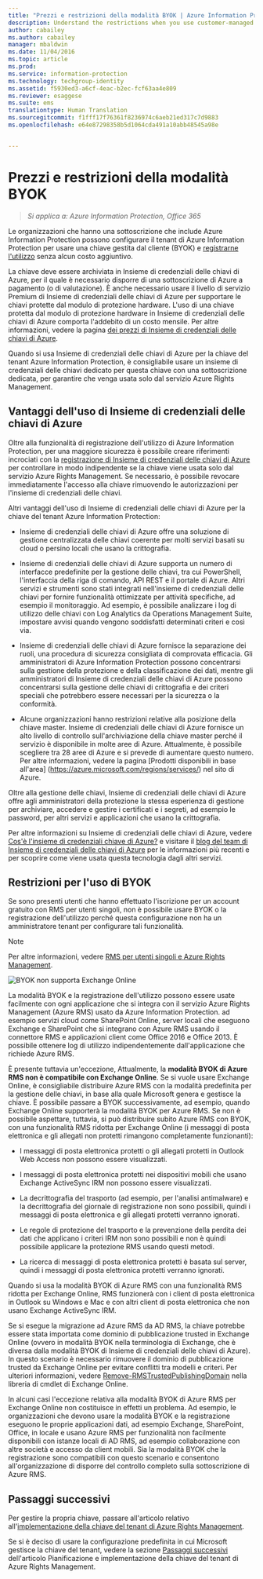 ```yaml
---
title: "Prezzi e restrizioni della modalità BYOK | Azure Information Protection"
description: Understand the restrictions when you use customer-managed keys (known as "bring your own key", or BYOK) with Azure RMS.
author: cabailey
ms.author: cabailey
manager: mbaldwin
ms.date: 11/04/2016
ms.topic: article
ms.prod: 
ms.service: information-protection
ms.technology: techgroup-identity
ms.assetid: f5930ed3-a6cf-4eac-b2ec-fcf63aa4e809
ms.reviewer: esaggese
ms.suite: ems
translationtype: Human Translation
ms.sourcegitcommit: f1fff17f76361f8236974c6aeb21ed317c7d9883
ms.openlocfilehash: e64e87298358b5d1064cda491a10abb48545a98e


---
```


# <a name="byok-pricing-and-restrictions"></a>Prezzi e restrizioni della modalità BYOK

>*Si applica a: Azure Information Protection, Office 365*


Le organizzazioni che hanno una sottoscrizione che include Azure Information Protection possono configurare il tenant di Azure Information Protection per usare una chiave gestita dal cliente (BYOK) e [registrarne l'utilizzo](../deploy-use/log-analyze-usage.md) senza alcun costo aggiuntivo. 

La chiave deve essere archiviata in Insieme di credenziali delle chiavi di Azure, per il quale è necessario disporre di una sottoscrizione di Azure a pagamento (o di valutazione). È anche necessario usare il livello di servizio Premium di Insieme di credenziali delle chiavi di Azure per supportare le chiavi protette dal modulo di protezione hardware. L'uso di una chiave protetta dal modulo di protezione hardware in Insieme di credenziali delle chiavi di Azure comporta l'addebito di un costo mensile. Per altre informazioni, vedere la pagina [dei prezzi di Insieme di credenziali delle chiavi di Azure](https://azure.microsoft.com/en-us/pricing/details/key-vault/).

Quando si usa Insieme di credenziali delle chiavi di Azure per la chiave del tenant Azure Information Protection, è consigliabile usare un insieme di credenziali delle chiavi dedicato per questa chiave con una sottoscrizione dedicata, per garantire che venga usata solo dal servizio Azure Rights Management. 

## <a name="benefits-of-using-azure-key-vault"></a>Vantaggi dell'uso di Insieme di credenziali delle chiavi di Azure

Oltre alla funzionalità di registrazione dell'utilizzo di Azure Information Protection, per una maggiore sicurezza è possibile creare riferimenti incrociati con la [registrazione di Insieme di credenziali delle chiavi di Azure](https://azure.microsoft.com/documentation/articles/key-vault-logging/) per controllare in modo indipendente se la chiave viene usata solo dal servizio Azure Rights Management. Se necessario, è possibile revocare immediatamente l'accesso alla chiave rimuovendo le autorizzazioni per l'insieme di credenziali delle chiavi.

Altri vantaggi dell'uso di Insieme di credenziali delle chiavi di Azure per la chiave del tenant Azure Information Protection:

- Insieme di credenziali delle chiavi di Azure offre una soluzione di gestione centralizzata delle chiavi coerente per molti servizi basati su cloud o persino locali che usano la crittografia.

- Insieme di credenziali delle chiavi di Azure supporta un numero di interfacce predefinite per la gestione delle chiavi, tra cui PowerShell, l'interfaccia della riga di comando, API REST e il portale di Azure. Altri servizi e strumenti sono stati integrati nell'insieme di credenziali delle chiavi per fornire funzionalità ottimizzate per attività specifiche, ad esempio il monitoraggio. Ad esempio, è possibile analizzare i log di utilizzo delle chiavi con Log Analytics da Operations Management Suite, impostare avvisi quando vengono soddisfatti determinati criteri e così via.

- Insieme di credenziali delle chiavi di Azure fornisce la separazione dei ruoli, una procedura di sicurezza consigliata di comprovata efficacia. Gli amministratori di Azure Information Protection possono concentrarsi sulla gestione della protezione e della classificazione dei dati, mentre gli amministratori di Insieme di credenziali delle chiavi di Azure possono concentrarsi sulla gestione delle chiavi di crittografia e dei criteri speciali che potrebbero essere necessari per la sicurezza o la conformità.

- Alcune organizzazioni hanno restrizioni relative alla posizione della chiave master. Insieme di credenziali delle chiavi di Azure fornisce un alto livello di controllo sull'archiviazione della chiave master perché il servizio è disponibile in molte aree di Azure. Attualmente, è possibile scegliere tra 28 aree di Azure e si prevede di aumentare questo numero. Per altre informazioni, vedere la pagina [Prodotti disponibili in base all'area] (https://azure.microsoft.com/regions/services/) nel sito di Azure.

Oltre alla gestione delle chiavi, Insieme di credenziali delle chiavi di Azure offre agli amministratori della protezione la stessa esperienza di gestione per archiviare, accedere e gestire i certificati e i segreti, ad esempio le password, per altri servizi e applicazioni che usano la crittografia. 

Per altre informazioni su Insieme di credenziali delle chiavi di Azure, vedere [Cos'è l'insieme di credenziali chiave di Azure?](https://azure.microsoft.com/documentation/articles/key-vault-whatis/) e visitare il [blog del team di Insieme di credenziali delle chiavi di Azure](https://blogs.technet.microsoft.com/kv/) per le informazioni più recenti e per scoprire come viene usata questa tecnologia dagli altri servizi.


## <a name="restrictions-when-using-byok"></a>Restrizioni per l'uso di BYOK

Se sono presenti utenti che hanno effettuato l'iscrizione per un account gratuito con RMS per utenti singoli, non è possibile usare BYOK o la registrazione dell'utilizzo perché questa configurazione non ha un amministratore tenant per configurare tali funzionalità.


> [!NOTE]
> Per altre informazioni, vedere [RMS per utenti singoli e Azure Rights Management](../understand-explore/rms-for-individuals.md).

![BYOK non supporta Exchange Online](../media/RMS_BYOK_noExchange.png)

La modalità BYOK e la registrazione dell'utilizzo possono essere usate facilmente con ogni applicazione che si integra con il servizio Azure Rights Management (Azure RMS) usato da Azure Information Protection. ad esempio servizi cloud come SharePoint Online, server locali che eseguono Exchange e SharePoint che si integrano con Azure RMS usando il connettore RMS e applicazioni client come Office 2016 e Office 2013. È possibile ottenere log di utilizzo indipendentemente dall'applicazione che richiede Azure RMS.

È presente tuttavia un'eccezione, Attualmente, la **modalità BYOK di Azure RMS non è compatibile con Exchange Online**. Se si vuole usare Exchange Online, è consigliabile distribuire Azure RMS con la modalità predefinita per la gestione delle chiavi, in base alla quale Microsoft genera e gestisce la chiave. È possibile passare a BYOK successivamente, ad esempio, quando Exchange Online supporterà la modalità BYOK per Azure RMS. Se non è possibile aspettare, tuttavia, si può distribuire subito Azure RMS con BYOK, con una funzionalità RMS ridotta per Exchange Online (i messaggi di posta elettronica e gli allegati non protetti rimangono completamente funzionanti):

-   I messaggi di posta elettronica protetti o gli allegati protetti in Outlook Web Access non possono essere visualizzati.

-   I messaggi di posta elettronica protetti nei dispositivi mobili che usano Exchange ActiveSync IRM non possono essere visualizzati.

-   La decrittografia del trasporto (ad esempio, per l'analisi antimalware) e la decrittografia del giornale di registrazione non sono possibili, quindi i messaggi di posta elettronica e gli allegati protetti verranno ignorati.

-   Le regole di protezione del trasporto e la prevenzione della perdita dei dati che applicano i criteri IRM non sono possibili e non è quindi possibile applicare la protezione RMS usando questi metodi.

-   La ricerca di messaggi di posta elettronica protetti è basata sul server, quindi i messaggi di posta elettronica protetti verranno ignorati.

Quando si usa la modalità BYOK di Azure RMS con una funzionalità RMS ridotta per Exchange Online, RMS funzionerà con i client di posta elettronica in Outlook su Windows e Mac e con altri client di posta elettronica che non usano Exchange ActiveSync IRM.

Se si esegue la migrazione ad Azure RMS da AD RMS, la chiave potrebbe essere stata importata come dominio di pubblicazione trusted in Exchange Online (ovvero in modalità BYOK nella terminologia di Exchange, che è diversa dalla modalità BYOK di Insieme di credenziali delle chiavi di Azure). In questo scenario è necessario rimuovere il dominio di pubblicazione trusted da Exchange Online per evitare conflitti tra modelli e criteri. Per ulteriori informazioni, vedere [Remove-RMSTrustedPublishingDomain](https://technet.microsoft.com/library/jj200720%28v=exchg.150%29.aspx) nella libreria di cmdlet di Exchange Online.

In alcuni casi l'eccezione relativa alla modalità BYOK di Azure RMS per Exchange Online non costituisce in effetti un problema. Ad esempio, le organizzazioni che devono usare la modalità BYOK e la registrazione eseguono le proprie applicazioni dati, ad esempio Exchange, SharePoint, Office, in locale e usano Azure RMS per funzionalità non facilmente disponibili con istanze locali di AD RMS, ad esempio collaborazione con altre società e accesso da client mobili. Sia la modalità BYOK che la registrazione sono compatibili con questo scenario e consentono all'organizzazione di disporre del controllo completo sulla sottoscrizione di Azure RMS.

## <a name="next-steps"></a>Passaggi successivi

Per gestire la propria chiave, passare all'articolo relativo all'[implementazione della chiave del tenant di Azure Rights Management](plan-implement-tenant-key.md#implementing-your-azure-information-protection-tenant-key).

Se si è deciso di usare la configurazione predefinita in cui Microsoft gestisce la chiave del tenant, vedere la sezione [Passaggi successivi](plan-implement-tenant-key.md#next-steps) dell'articolo Pianificazione e implementazione della chiave del tenant di Azure Rights Management.




<!--HONumber=Nov16_HO1-->


